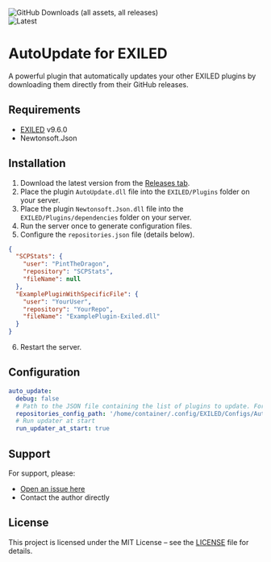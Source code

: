 ![GitHub Downloads (all assets, all releases)](https://img.shields.io/github/downloads/DiabeloDev/AutoUpdate/total?style=for-the-badge) <br>
![Latest](https://img.shields.io/github/v/release/DiabeloDev/AutoUpdate?style=for-the-badge&label=Latest%20Release&color=%23D91656)

# AutoUpdate for EXILED

A powerful plugin that automatically updates your other EXILED plugins by downloading them directly from their GitHub releases.

## Requirements
- [EXILED](https://github.com/ExSLMod-Team/EXILED) v9.6.0  
- Newtonsoft.Json

## Installation
1. Download the latest version from the [Releases tab](https://github.com/DiabeloDev/AutoUpdate/releases/latest).
2. Place the plugin `AutoUpdate.dll` file into the `EXILED/Plugins` folder on your server.
3. Place the plugin `Newtonsoft.Json.dll` file into the `EXILED/Plugins/dependencies` folder on your server.
4. Run the server once to generate configuration files.
5. Configure the `repositories.json` file (details below).
```json
{
  "SCPStats": {
    "user": "PintTheDragon",
    "repository": "SCPStats",
    "fileName": null
  },
  "ExamplePluginWithSpecificFile": {
    "user": "YourUser",
    "repository": "YourRepo",
    "fileName": "ExamplePlugin-Exiled.dll"
  }
}
```
6. Restart the server.

## Configuration
```yaml
auto_update:
  debug: false
  # Path to the JSON file containing the list of plugins to update. Format: {"PluginName": "GitHubUser/RepoName"}
  repositories_config_path: '/home/container/.config/EXILED/Configs/AutoUpdate/repositories.json'
  # Run updater at start
  run_updater_at_start: true
```

## Support
For support, please:
- [Open an issue here](https://github.com/DiabeloDev/AutoUpdate/issues)
- Contact the author directly

## License
This project is licensed under the MIT License – see the [LICENSE](LICENSE) file for details.
